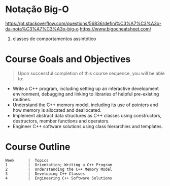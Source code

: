 # Notação Big-O

  https://pt.stackoverflow.com/questions/56836/defini%C3%A7%C3%A3o-da-nota%C3%A7%C3%A3o-big-o
  https://www.bigocheatsheet.com/
  
1. classes de comportamentos assintótico

# Course Goals and Objectives
> Upon successful completion of this course sequence, you will be able to:

- Write a C++ program, including setting up an interactive development environment, debugging and linking to libraries of helpful pre-existing routines.
- Understand the C++ memory model, including its use of pointers and how memory is allocated and deallocated. 
- Implement abstract data structures as C++ classes using constructors, destructors, member functions and operators. 
- Engineer C++ software solutions using class hierarchies and templates.

# Course Outline

    Week	  |  Topics
    1	      |  Orientation; Writing a C++ Program
    2	      |  Understanding the C++ Memory Model
    3	      |  Developing C++ Classes
    4	      |  Engineering C++ Software Solutions
